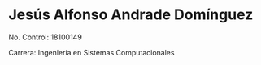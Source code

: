 # Jesús Alfonso Andrade Domínguez 
No. Control: 18100149

Carrera: Ingeniería en Sistemas Computacionales 

